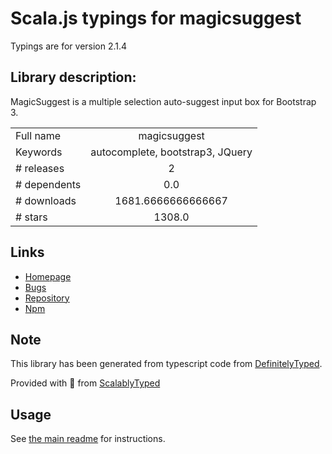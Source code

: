 
# Scala.js typings for magicsuggest

Typings are for version 2.1.4

## Library description:
MagicSuggest is a multiple selection auto-suggest input box for Bootstrap 3.

|                    |                 |
| ------------------ | :-------------: |
| Full name          | magicsuggest |
| Keywords           | autocomplete, bootstrap3, JQuery |
| # releases         | 2 |
| # dependents       | 0.0 |
| # downloads        | 1681.6666666666667 |
| # stars            | 1308.0 |

## Links
- [Homepage](https://github.com/Magicsuggest/magicsuggest#readme)
- [Bugs](https://github.com/Magicsuggest/magicsuggest/issues)
- [Repository](https://github.com/Magicsuggest/magicsuggest)
- [Npm](https://www.npmjs.com/package/magicsuggest)
    


## Note
This library has been generated from typescript code from [DefinitelyTyped](https://definitelytyped.org).

Provided with :purple_heart: from [ScalablyTyped](https://github.com/oyvindberg/ScalablyTyped)

## Usage
See [the main readme](../../readme.md) for instructions.


